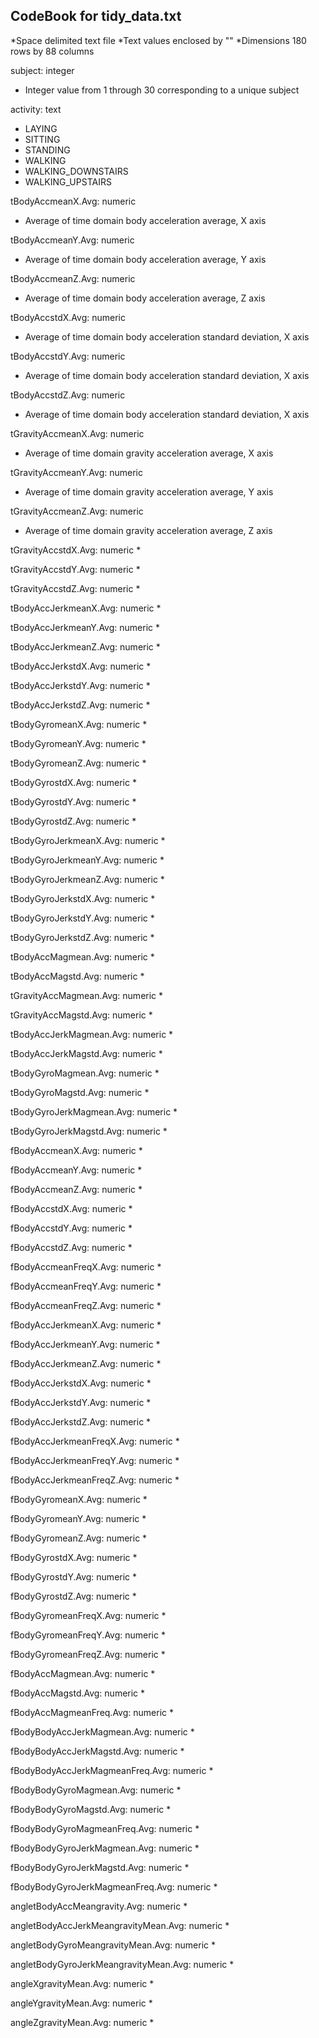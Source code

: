 ## CodeBook for tidy_data.txt
*Space delimited text file
*Text values enclosed by ""
*Dimensions 180 rows by 88 columns

subject: integer
* Integer value from 1 through 30 corresponding to a unique subject

activity: text 
* LAYING
* SITTING
* STANDING
* WALKING
* WALKING_DOWNSTAIRS
* WALKING_UPSTAIRS

tBodyAccmeanX.Avg: numeric
* Average of time domain body acceleration average, X axis

tBodyAccmeanY.Avg: numeric
* Average of time domain body acceleration average, Y axis

tBodyAccmeanZ.Avg: numeric
* Average of time domain body acceleration average, Z axis

tBodyAccstdX.Avg: numeric
* Average of time domain body acceleration standard deviation, X axis

tBodyAccstdY.Avg: numeric
* Average of time domain body acceleration standard deviation, X axis

tBodyAccstdZ.Avg: numeric
* Average of time domain body acceleration standard deviation, X axis

tGravityAccmeanX.Avg: numeric
* Average of time domain gravity acceleration average, X axis

tGravityAccmeanY.Avg: numeric
* Average of time domain gravity acceleration average, Y axis

tGravityAccmeanZ.Avg: numeric
* Average of time domain gravity acceleration average, Z axis

tGravityAccstdX.Avg: numeric
*

tGravityAccstdY.Avg: numeric
*

tGravityAccstdZ.Avg: numeric
*

tBodyAccJerkmeanX.Avg: numeric
*

tBodyAccJerkmeanY.Avg: numeric
*

tBodyAccJerkmeanZ.Avg: numeric
*

tBodyAccJerkstdX.Avg: numeric
*

tBodyAccJerkstdY.Avg: numeric
*

tBodyAccJerkstdZ.Avg: numeric
*

tBodyGyromeanX.Avg: numeric
*

tBodyGyromeanY.Avg: numeric
*

tBodyGyromeanZ.Avg: numeric
*

tBodyGyrostdX.Avg: numeric
*

tBodyGyrostdY.Avg: numeric
*

tBodyGyrostdZ.Avg: numeric
*

tBodyGyroJerkmeanX.Avg: numeric
*

tBodyGyroJerkmeanY.Avg: numeric
*

tBodyGyroJerkmeanZ.Avg: numeric
*

tBodyGyroJerkstdX.Avg: numeric
*

tBodyGyroJerkstdY.Avg: numeric
*

tBodyGyroJerkstdZ.Avg: numeric
*

tBodyAccMagmean.Avg: numeric
*

tBodyAccMagstd.Avg: numeric
*

tGravityAccMagmean.Avg: numeric
*

tGravityAccMagstd.Avg: numeric
*

tBodyAccJerkMagmean.Avg: numeric
*

tBodyAccJerkMagstd.Avg: numeric
*

tBodyGyroMagmean.Avg: numeric
*

tBodyGyroMagstd.Avg: numeric
*

tBodyGyroJerkMagmean.Avg: numeric
*

tBodyGyroJerkMagstd.Avg: numeric
*

fBodyAccmeanX.Avg: numeric
*

fBodyAccmeanY.Avg: numeric
*

fBodyAccmeanZ.Avg: numeric
*

fBodyAccstdX.Avg: numeric
*

fBodyAccstdY.Avg: numeric
*

fBodyAccstdZ.Avg: numeric
*

fBodyAccmeanFreqX.Avg: numeric
*

fBodyAccmeanFreqY.Avg: numeric
*

fBodyAccmeanFreqZ.Avg: numeric
*

fBodyAccJerkmeanX.Avg: numeric
*

fBodyAccJerkmeanY.Avg: numeric
*

fBodyAccJerkmeanZ.Avg: numeric
*

fBodyAccJerkstdX.Avg: numeric
*

fBodyAccJerkstdY.Avg: numeric
*

fBodyAccJerkstdZ.Avg: numeric
*

fBodyAccJerkmeanFreqX.Avg: numeric
*

fBodyAccJerkmeanFreqY.Avg: numeric
*

fBodyAccJerkmeanFreqZ.Avg: numeric
*

fBodyGyromeanX.Avg: numeric
*

fBodyGyromeanY.Avg: numeric
*

fBodyGyromeanZ.Avg: numeric
*

fBodyGyrostdX.Avg: numeric
*

fBodyGyrostdY.Avg: numeric
*

fBodyGyrostdZ.Avg: numeric
*

fBodyGyromeanFreqX.Avg: numeric
*

fBodyGyromeanFreqY.Avg: numeric
*

fBodyGyromeanFreqZ.Avg: numeric
*

fBodyAccMagmean.Avg: numeric
*

fBodyAccMagstd.Avg: numeric
*

fBodyAccMagmeanFreq.Avg: numeric
*

fBodyBodyAccJerkMagmean.Avg: numeric
*

fBodyBodyAccJerkMagstd.Avg: numeric
*

fBodyBodyAccJerkMagmeanFreq.Avg: numeric
*

fBodyBodyGyroMagmean.Avg: numeric
*

fBodyBodyGyroMagstd.Avg: numeric
*

fBodyBodyGyroMagmeanFreq.Avg: numeric
*

fBodyBodyGyroJerkMagmean.Avg: numeric
*

fBodyBodyGyroJerkMagstd.Avg: numeric
*

fBodyBodyGyroJerkMagmeanFreq.Avg: numeric
*

angletBodyAccMeangravity.Avg: numeric
*

angletBodyAccJerkMeangravityMean.Avg: numeric
*

angletBodyGyroMeangravityMean.Avg: numeric
*

angletBodyGyroJerkMeangravityMean.Avg: numeric
*

angleXgravityMean.Avg: numeric
*

angleYgravityMean.Avg: numeric
*

angleZgravityMean.Avg: numeric
*

